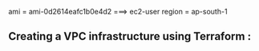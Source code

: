 ami = ami-0d2614eafc1b0e4d2   ===> ec2-user
region = ap-south-1


## Creating a VPC infrastructure using Terraform :

```



```


